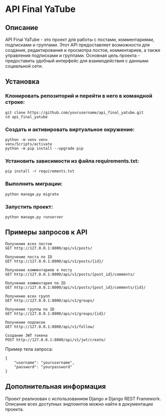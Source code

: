 # API Final YaTube

## Описание
API Final YaTube - это проект для работы с постами, комментариями, подписками и группами. Этот API предоставляет возможности для создания, редактирования и просмотра постов, комментариев, а также управления подписками и группами. Основная цель проекта - предоставить удобный интерфейс для взаимодействия с данными социальной сети.

## Установка

### Клонировать репозиторий и перейти в него в командной строке:
```
git clone https://github.com/yourusername/api_final_yatube.git
cd api_final_yatube
```
### Cоздать и активировать виртуальное окружение:
```
python -m venv venv
venv/Scripts/activate
python -m pip install --upgrade pip
```
### Установить зависимости из файла requirements.txt:
```pip install -r requirements.txt```

### Выполнить миграции:
```python manage.py migrate```

### Запустить проект:
```python manage.py runserver```

## Примеры запросов к API
```
Получение всех постов
GET http://127.0.0.1:8000/api/v1/posts/

Получение поста по ID
GET http://127.0.0.1:8000/api/v1/posts/{id}/

Получение комментариев к посту
GET http://127.0.0.1:8000/api/v1/posts/{post_id}/comments/

Получение комментария по ID
GET http://127.0.0.1:8000/api/v1/posts/{post_id}/comments/{id}/

Получение всех групп
GET http://127.0.0.1:8000/api/v1/groups/

Получение группы по ID
GET http://127.0.0.1:8000/api/v1/groups/{id}/

Получение подписок
GET http://127.0.0.1:8000/api/v1/follow/

Создание JWT токена
POST http://127.0.0.1:8000/api/v1/jwt/create/
```
Пример тела запроса:
```
{
    "username": "yourusername",
    "password": "yourpassword"
}
```

## Дополнительная информация
Проект реализован с использованием Django и Django REST Framework. Описание всех доступных эндпоинтов можно найти в документации проекта.